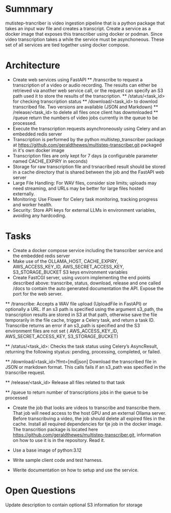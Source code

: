 # Sumnmary

mutistep-trancriber is video ingestion pipeline that is a python package that takes an input wav file and creates a transcript.
Create a service as a docker image that exposes this transcriber using docker or podman. Since video transcription takes a while the service must be asynchoneous. These set of all services are tied together using docker compose.

# Architecture

* Create web services using FastAPI
** /transcribe to request a transcription of a video or audio recording. The results can either be retrieved via another web service call, or the request can specify an S3 path used it to store the results of the transcription.
** /status/<task_id> for checking transcription status
** /download/<task_id> to downlod transcribed file. Two versions are available (JSON and Markdown)
** /release/<task_id> to delete all files once client has dowmnloaded
** /queue  return the numbers of video jobs currently in the queue to be processed.
* Execute the transcription requests asynchroneously using Celery and an embedded redis server
* Transcription is performed by the python multistep_transcriber package at  https://github.com/geraldthewes/multistep-transcriber.git packaged in it's own docker image
* Transcription files are only kept for 7 days (a configurable parameter named CACHE_EXPIRY in seconds)
* Storage for raw transcription file and trsnacribed result should be stored in a cache directory that is shared between the job and the FastAPI web server
* Large File Handling: For WAV files, consider size limits; uploads may need streaming, and URLs may be better for large files hosted externally.
* Monitoring: Use Flower for Celery task monitoring, tracking progress and worker health.
* Security: Store API keys for external LLMs in environment variables, avoiding any hardcoding.

# Tasks

* Create a docker compose service including the transcriber service and the embedded redis server
* Make use of the OLLAMA_HOST, CACHE_EXPIRY, AWS_ACCESS_KEY_ID, AWS_SECRET_ACCESS_KEY, S3_STORAGE_BUCKET  S3 keys  environment variables
* Create FastCGI server, using uvcorn  implementing the end points described above: transcribe, status, download, release and one called /docs to contain the auto generated documentation the API. Expose the port for the web server.

** /transcribe: Accepts a WAV file upload (UploadFile in FastAPI) or optionally a URL. If an s3 path is specified using the argument s3_path, the transcription results are stored in S3 at that path, otherwise save the file temporarily in the file cache, trigger a Celery task, and return a task ID. Transcribe returns an error if an s3_path is specified and the S3 environment files are not set ( AWS_ACCESS_KEY_ID, AWS_SECRET_ACCESS_KEY, S3_STORAGE_BUCKET)

** /status/<task_id>: Checks the task status using Celery’s AsyncResult, returning the following styatus: pending, processing, completed, or failed.

** /download/<task_id>?fmt=[md|json]  Download the transcribed file in JSON or markdown format. This calls fails if an s3_path was specified in the transcribe request.

** /release/<task_id>  Release all files related to that task 

** /queue to return number of transcriptions jobs in the queue to be processed

* Create the job that looks are videos to transcribe and transcribe them. That job will need access to the host GPU and an external Ollama server. Before transcribving a video, the job should delete all expired files in the cache. Install all required dependencies for tje job in the docker image.  The transcrition package is located here https://github.com/geraldthewes/multistep-transcriber.git, information on how to use it is in the repository. Read it.


* Use a base image of python:3.12
* Write sample client code and test harness.
* Werite documentation on how to setup and use the service.





# Open Questions

Update description to contain optional S3 information for storage




